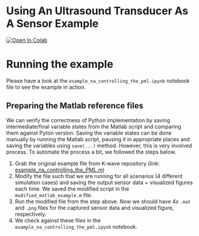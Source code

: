 # Using An Ultrasound Transducer As A Sensor Example

<a target="_blank" href="https://colab.research.google.com/github/waltsims/k-wave-python/blob/master/examples/na_controlling_the_pml/na_controlling_the_pml.ipynb">
  <img src="https://colab.research.google.com/assets/colab-badge.svg" alt="Open In Colab"/>
</a>

# Running the example

Please have a look at the `example_na_controlling_the_pml.ipynb` notebook file to see the example in action.

## Preparing the Matlab reference files

We can verify the correctness of Python implementation by saving intermediate/final variable states from the Matlab script
and comparing them against Pyton version. Saving the variable states can be done manually by running the Matlab script,
pausing it in appropriate places and saving the variables using `save(...)` method. However, this is very involved process.
To automate the process a bit, we followed the steps below.

1. Grab the original example file from K-wave repository (link: [example_na_controlling_the_PML.m](https://github.com/ucl-bug/k-wave/blob/main/k-Wave/examples/example_na_controlling_the_PML.m))
2. Modify the file such that we are running for all scenarios (4 different simulation cases) and saving the output sensor data + visualized figures each time. We saved the modified script in the `modified_matlab_example.m` file.
3. Run the modified file from the step above. Now we should have 4x `.mat` and `.png` files for the captured sensor data and visualized figure, respectively.
4. We check against these files in the `example_na_controlling_the_pml.ipynb` notebook.
